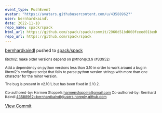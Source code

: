 ```yaml
---
event_type: PushEvent
avatar: "https://avatars.githubusercontent.com/u/43588962?"
user: bernhardkaindl
date: 2022-11-18
repo_name: spack/spack
html_url: https://github.com/spack/spack/commit/2060d51bd060feeed01bed61f347f60e5c835518
repo_url: https://github.com/spack/spack
---
```


<a href='https://github.com/bernhardkaindl' target='_blank'>bernhardkaindl</a> pushed to <a href='https://github.com/spack/spack' target='_blank'>spack/spack</a>

<small>libxml2: make older versions depend on python@:3.9 (#33952)

Add a dependency on python versions less than 3.10 in order to work
around a bug in libxml2's configure script that fails to parse python
version strings with more than one character for the minor version.

The bug is present in v2.10.1, but has been fixed in 2.10.2.

Co-authored-by: Harmen Stoppels <harmenstoppels@gmail.com>
Co-authored-by: Bernhard Kaindl <43588962+bernhardkaindl@users.noreply.github.com></small>

<a href='https://github.com/spack/spack/commit/2060d51bd060feeed01bed61f347f60e5c835518' target='_blank'>View Commit</a>
